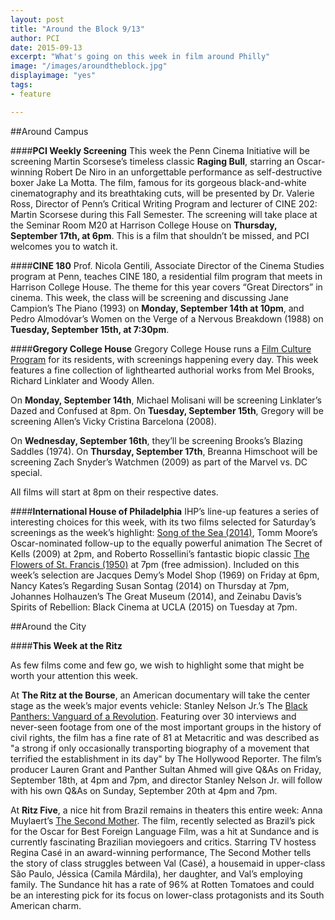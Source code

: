 ```yaml
---
layout: post
title: "Around the Block 9/13"
author: PCI
date: 2015-09-13
excerpt: "What's going on this week in film around Philly"
image: "/images/aroundtheblock.jpg"
displayimage: "yes"
tags: 
- feature

---
```

##Around Campus

####**PCI Weekly Screening**
This week the Penn Cinema Initiative will be screening Martin Scorsese’s timeless classic **Raging Bull**, starring an Oscar-winning Robert De Niro in an unforgettable performance as self-destructive boxer Jake La Motta. The film, famous for its gorgeous black-and-white cinematography and its breathtaking cuts, will be presented by Dr. Valerie Ross, Director of Penn’s Critical Writing Program and lecturer of CINE 202: Martin Scorsese during this Fall Semester. The screening will take place at the Seminar Room M20 at Harrison College House on **Thursday, September 17th, at 6pm**. This is a film that shouldn’t be missed, and PCI welcomes you to watch it.


####**CINE 180**
Prof. Nicola Gentili, Associate Director of the Cinema Studies program at Penn, teaches CINE 180, a residential film program that meets in Harrison College House. The theme for this year covers “Great Directors” in cinema.
This week, the class will be screening and discussing Jane Campion’s The Piano (1993) on **Monday, September 14th at 10pm**, and Pedro Almodóvar’s Women on the Verge of a Nervous Breakdown (1988) on **Tuesday, September 15th, at 7:30pm**.



####**Gregory College House**
Gregory College House runs a [Film Culture Program](http://gregory.house.upenn.edu/film_culture) for its residents, with screenings happening every day. This week features a fine collection of lighthearted authorial works from Mel Brooks, Richard Linklater and Woody Allen.

On **Monday, September 14th**, Michael Molisani will be screening Linklater’s Dazed and Confused at 8pm. On **Tuesday, September 15th**, Gregory will be screening Allen’s Vicky Cristina Barcelona (2008).

On **Wednesday, September 16th**, they’ll be screening Brooks’s Blazing Saddles (1974). On **Thursday, September 17th**, Breanna Himschoot will be screening Zach Snyder’s Watchmen (2009) as part of the Marvel vs. DC special.

All films will start at 8pm on their respective dates.



####**International House of Philadelphia**
IHP’s line-up features a series of interesting choices for this week, with its two films selected for Saturday’s screenings as the week’s highlight: [Song of the Sea (2014)](http://ihousephilly.org/calendar/song-of-the-sea), Tomm Moore’s Oscar-nominated follow-up to the equally powerful animation The Secret of Kells (2009) at 2pm, and Roberto Rossellini’s fantastic biopic classic [The Flowers of St. Francis (1950)](http://ihousephilly.org/calendar/the-flowers-of-st-francis) at 7pm (free admission). Included on this week’s selection are Jacques Demy’s Model Shop (1969) on Friday at 6pm, Nancy Kates’s Regarding Susan Sontag (2014) on Thursday at 7pm, Johannes Holhauzen’s The Great Museum (2014), and Zeinabu Davis’s Spirits of Rebellion: Black Cinema at UCLA (2015) on Tuesday at 7pm.  

##Around the City

####**This Week at the Ritz**

As few films come and few go, we wish to highlight some that might be worth your attention this week.

At **The Ritz at the Bourse**, an American documentary will take the center stage as the week’s major events vehicle: Stanley Nelson Jr.’s The [Black Panthers: Vanguard of a Revolution](http://www.landmarktheatres.com/philadelphia/ritz-at-the-bourse/film-info/the-black-panthers-vanguard-of-the-revolution). Featuring over 30 interviews and never-seen footage from one of the most important groups in the history of civil rights, the film has a fine rate of 81 at Metacritic and was described as "a strong if only occasionally transporting biography of a movement that terrified the establishment in its day" by The Hollywood Reporter. The film’s producer Lauren Grant and Panther Sultan Ahmed will give Q&As on Friday, September 18th, at 4pm and 7pm, and director Stanley Nelson Jr. will follow with his own Q&As on Sunday, September 20th at 4pm and 7pm.

At **Ritz Five**, a nice hit from Brazil remains in theaters this entire week: Anna Muylaert’s [The Second Mother](http://www.landmarktheatres.com/philadelphia/ritz-five/film-info/the-second-mother). The film, recently selected as Brazil’s pick for the Oscar for Best Foreign Language Film, was a hit at Sundance and is currently fascinating Brazilian moviegoers and critics. Starring TV hostess Regina Casé in an award-winning performance, The Second Mother tells the story of class struggles between Val (Casé), a housemaid in upper-class São Paulo, Jéssica (Camila Márdila), her daughter, and Val’s employing family. The Sundance hit has a rate of 96% at Rotten Tomatoes and could be an interesting pick for its focus on lower-class protagonists and its South American charm.



